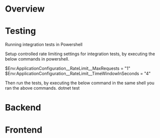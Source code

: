 # Overview

# Testing

Running integration tests in Powershell

Setup controlled rate limiting settings for integration tests, by executing the below commands in powershell.

$Env:ApplicationConfiguration__RateLimit__MaxRequests = "1"
$Env:ApplicationConfiguration__RateLimit__TimeWindowInSeconds = "4"

Then run the tests, by executing the below command in the same shell you ran the above commands.
dotnet test

# Backend

# Frontend
